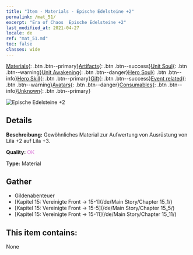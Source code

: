 ```yaml
---
title: "Item - Materials - Epische Edelsteine +2"
permalink: /mat_51/
excerpt: "Era of Chaos  Epische Edelsteine +2"
last_modified_at: 2021-04-27
locale: de
ref: "mat_51.md"
toc: false
classes: wide
---
```

 [Materials](/ItemsDE/){: .btn .btn--primary}[Artifacts](/ItemsDE/Artifacts/){: .btn .btn--success}[Unit Soul](/ItemsDE/UnitSoul/){: .btn .btn--warning}[Unit Awakening](/ItemsDE/UnitAwakening/){: .btn .btn--danger}[Hero Soul](/ItemsDE/HeroSoul/){: .btn .btn--info}[Hero Skill](/ItemsDE/HeroSkill/){: .btn .btn--primary}[Gift](/ItemsDE/Gift/){: .btn .btn--success}[Event related](/ItemsDE/Events/){: .btn .btn--warning}[Avatars](/ItemsDE/Avatars/){: .btn .btn--danger}[Consumables](/ItemsDE/Consumables/){: .btn .btn--info}[Unknown](/ItemsDE/Unknown/){: .btn .btn--primary}

 ![Epische Edelsteine +2](/images/t/i_cailiao_baoshi2.png)

## Details
 **Beschreibung:** Gewöhnliches Material zur Aufwertung von Ausrüstung von Lila +2 auf Lila +3.

 **Quality:** <span style="color: #DA70D6">OK</span>

 **Type:** Material

## Gather

*    Gildenabenteuer 
*    [Kapitel 15: Vereinigte Front -> 15-1](/de/Main Story/Chapter 15_1/) 
*    [Kapitel 15: Vereinigte Front -> 15-5](/de/Main Story/Chapter 15_5/) 
*    [Kapitel 15: Vereinigte Front -> 15-11](/de/Main Story/Chapter 15_11/) 

## This item contains:

  None

